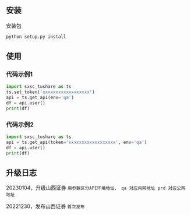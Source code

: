 

## 安装

安装包
```bash
python setup.py install
```

## 使用
### 代码示例1
```python
import sxsc_tushare as ts
ts.set_token('xxxxxxxxxxxxxxxxxx')
api = ts.get_api(env='qa')
df = api.user()
print(df)
```

### 代码示例2
```python
import sxsc_tushare as ts
api = ts.get_api(token='xxxxxxxxxxxxxxxxxx', env='qa')
df = api.user()
print(df)
```

## 升级日志
20230104，升级山西证券
    ```
    用参数区分API环境地址，
        qa 对应内网地址
        prd 对应公网地址
    ```

20221230，发布山西证券
    ```
    首次发布
    ```

